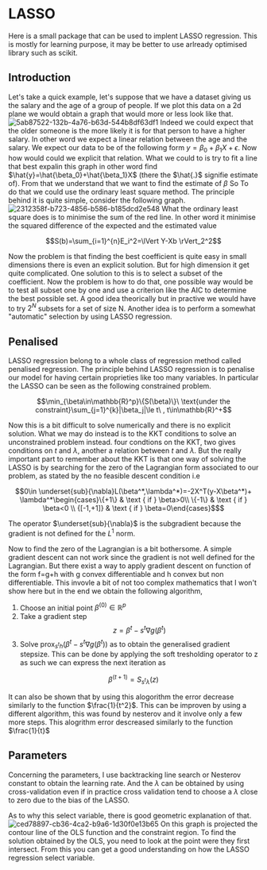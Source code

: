 # LASSO

Here is a small package that can be used to implent LASSO regression. This is mostly for learning purpose, it may be better to use arlready optimised library such as scikit.

## Introduction

Let's take a quick example, let's suppose that we have a dataset giving us the salary and the age of a group of people. If we plot this data on a 
2d plane we would obtain a graph that would more or less look like that.
![5ab87522-132b-4a76-b63d-544b8df63df1](https://github.com/Doivssel/LASSO-/assets/172904759/e436c7d7-011d-4537-a397-55e51d554563)
Indeed we could expect that the older someone is the more likely it is for that person to have a higher salary. In other word we
expect a linear relation between the age and the salary. We expect our data to be of the 
following form $y=\beta_0+\beta_1X+\epsilon$. Now how would could we explicit that
relation. What we could to is try to fit a line that best expalin this graph in other word find
$\hat{y}=\hat{\beta_0}+\hat{\beta_1}X$ (there the $\hat{.}$ signifie estimate of). From that we understand that we 
want to find the estimate of $\beta$ So To do that
we could use the ordinary least square method. The principle behind it is quite simple, consider the 
following graph.
![2312358f-b723-4856-b586-b185dcd2e548](https://github.com/Doivssel/LASSO-/assets/172904759/1d6ea96f-96a7-431d-b4c8-a4b75cb44796)
What the ordinary least square does is to minimise the sum of the red line. In other word
it minimise the squared difference of the expected and the estimated value  
```math
S(b)=\sum_{i=1}^{n}E_i^2=\lVert Y-Xb \rVert_2^2
```

Now the problem is that finding the best coefficient is quite easy in small dimensions
there is even an explicit solution. But for high dimension it get quite complicated. One
solution to this is to select a subset of the coefficient. Now the problem is how to
do that, one possible way would be to test all subset one by one and use a criterion 
like the AIC to determine the best possible set. A good idea theorically but in practive
we would have to try $2^N$ subsets for a set of size N. Another idea is to perform
a somewhat "automatic" selection by using LASSO regression.

## Penalised 

LASSO regression belong to a whole class of regression method called penalised regression. The principle
behind LASSO regression is to penalise our model for having certain proprieties like
too many variables. In particular the LASSO can be seen as the following constrained problem.
```math
\min_{\beta\in\mathbb{R}^p}\{S(\beta)\}\ \text{under the constraint}\sum_{j=1}^{k}|\beta_j|\le t\ , t\in\mathbb{R}^+
```
Now this is a bit difficult to solve numerically and there is no explicit solution. What
we may do instead is to the KKT conditions to solve an unconstrained problem instead.
four condtions on the KKT, two gives conditions on $t$ and $\lambda$, another a relation 
between $t$ and $\lambda$. But the really important part to remember about the KKT is that one way 
of solving the LASSO is by searching for the zero of the Lagrangian form associated to our problem, 
as stated by the no feasible descent condition i.e
```math
0\in \underset{sub}{\nabla}L(\beta^*,\lambda^*)=-2X^T(y-X\beta^*)+ \lambda^*\begin{cases}\{+1\} & \text { if } \beta>0\\ \{-1\} & \text { if } \beta<0 \\ {[-1,+1]} & \text { if } \beta=0\end{cases}$
```
The operator $\underset{sub}{\nabla}$ is the subgradient because the gradient is not defined for the $L^1$ norm.

Now to find the zero of the Lagrangian is a bit bothersome. A simple gradient descent can not
work since the gradient is not well defined for the Lagrangian. But there exist a way to apply
gradient descent on function of the form f=g+h with g convex differentiable and h convex
but non differentiable. This invovle a bit of not too complex mathematics that I won't show
here but in the end we obtain the following algorithm,

1. Choose  an initial point $\beta^{(0)}\in\mathbb{R}^p$
2. Take a gradient step $$z=\beta^t-s^t\nabla g(\beta^t)$$
3. Solve $\text{prox}_{s^th} (\beta^t-s^t\nabla g(\beta^t))$ as to obtain the generalised gradient stepsize. This can be done by applying the soft tresholding operator to z as such we can express the next iteration as

```math
\beta^{(t+1)}=S_{s^t\lambda}(z)
```

It can also be shown that by using this alogorithm the error decrease similarly to the function $\frac{1}{t^2}$. This can be improven by using a different algorithm, this was found by nesterov and it involve only a few more steps. This alogrithm error descreased similarly to the function $\frac{1}{t}$


## Parameters

Concerning the parameters, I use backtracking line search or Nesterov constant to obtain the learning rate. And the
$\lambda$ can be obtained by using cross-validation even if in practice cross validation tend to choose
a $\lambda$ close to zero due to the bias of the LASSO.

As to why this select variable, there is good geometric explanation of that.
![ced78897-cb36-4ca2-b9a6-1d30f0e13b65](https://github.com/Doivssel/LASSO-/assets/172904759/7570cc5c-0160-4a42-be29-ca9ff4933618)
On this graph is projected the contour line of the OLS function and the constraint region.
To find the solution obtained by the OLS, you need to look at the point were they first
intersect. From this you can get a good understanding on how the LASSO regression select
variable. 
